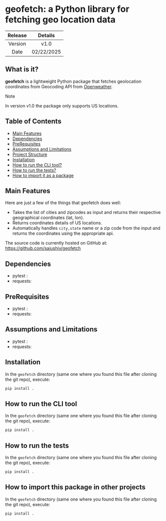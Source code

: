 # geofetch: a Python library for fetching geo location data

| Release | Details |
| :-----: | :---: |
| Version | v1.0  |
| Date | 02/22/2025  |


## What is it?

**geofetch** is a lightweight Python package that fetches geolocation coordinates from 
Geocoding API from [Openweather](https://openweathermap.org/api/geocoding-api).

> [!NOTE]
> In version v1.0 the package only supports US locations.

## Table of Contents

- [Main Features](#main-features)
- [Dependencies](#dependencies)
- [PreRequisites](#dependencies)
- [Assumptions and Limitations](#dependencies)
- [Project Structure](#dependencies)
- [Installation](#installation-from-sources)
- [How to run the CLI tool?](#installation-from-sources)
- [How to run the tests?](#installation-from-sources)
- [How to import it as a package](#installation-from-sources)

## Main Features
Here are just a few of the things that geofetch does well:

  - Takes the list of cities and zipcodes as input and returns their respective geographical coordinates (lat, lon).
  - Returns coordinates details of US locations.
  - Automatically handles `city,state` name or a zip code from the input and returns the coordinates using the appropriate api.

The source code is currently hosted on GitHub at:
https://github.com/saiushiv/geofetch


## Dependencies
- pytest : 
- requests: 

## PreRequisites
- pytest : 
- requests: 

## Assumptions and Limitations
- pytest : 
- requests: 

## Installation

In the `geofetch` directory (same one where you found this file after
cloning the git repo), execute:

```sh
pip install .
```

## How to run the CLI tool

In the `geofetch` directory (same one where you found this file after
cloning the git repo), execute:

```sh
pip install .
```

## How to run the tests

In the `geofetch` directory (same one where you found this file after
cloning the git repo), execute:

```sh
pip install .
```

## How to import this package in other projects

In the `geofetch` directory (same one where you found this file after
cloning the git repo), execute:

```sh
pip install .
```